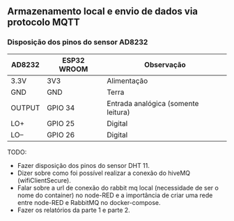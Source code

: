 ## Armazenamento local e envio de dados via protocolo MQTT

### Disposição dos pinos do sensor AD8232

| AD8232 | ESP32 WROOM | Observação                          |
| ------ | ----------- | ----------------------------------- |
| 3.3V   | 3V3         | Alimentação                         |
| GND    | GND         | Terra                               |
| OUTPUT | GPIO 34     | Entrada analógica (somente leitura) |
| LO+    | GPIO 25     | Digital                             |
| LO–    | GPIO 26     | Digital                             |

TODO:

- Fazer disposição dos pinos do sensor DHT 11.
- Dizer sobre como foi possível realizar a conexão do hiveMQ (wifiClientSecure).
- Falar sobre a url de conexão do rabbit mq local (necessidade de ser o nome do container) no node-RED e a importância de criar uma rede entre node-RED e RabbitMQ no docker-compose.
- Fazer os relatórios da parte 1 e parte 2.
